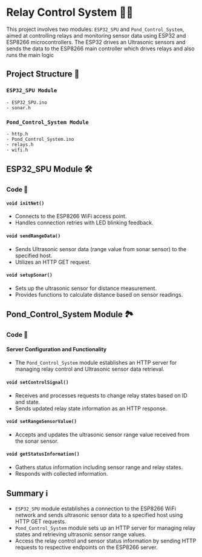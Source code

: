 # Relay Control System 🔄📡

This project involves two modules: `ESP32_SPU` and `Pond_Control_System`, aimed at controlling relays and monitoring sensor data using ESP32 and ESP8266 microcontrollers. The ESP32 drives an Ultrasonic sensors and sends the data to the ESP8266 main controller which drives relays and also runs the main logic

## Project Structure 📂

### `ESP32_SPU Module`
```
- ESP32_SPU.ino
- sonar.h
```

### `Pond_Control_System Module`
```
- http.h
- Pond_Control_System.ino
- relays.h
- wifi.h
```

## ESP32_SPU Module 🛠️

### Code 🧩

#### `void initNet()`
- Connects to the ESP8266 WiFi access point.
- Handles connection retries with LED blinking feedback.

#### `void sendRangeData()`
- Sends Ultrasonic sensor data (range value from sonar sensor) to the specified host.
- Utilizes an HTTP GET request.

#### `void setupSonar()`
- Sets up the ultrasonic sensor for distance measurement.
- Provides functions to calculate distance based on sensor readings.

## Pond_Control_System Module 🏞️

### Code 🧩

#### Server Configuration and Functionality

- The `Pond_Control_System` module establishes an HTTP server for managing relay control and Ultrasonic sensor data retrieval.

#### `void setControlSignal()`
- Receives and processes requests to change relay states based on ID and state.
- Sends updated relay state information as an HTTP response.

#### `void setRangeSensorValue()`
- Accepts and updates the ultrasonic sensor range value received from the sonar sensor.

#### `void getStatusInformation()`
- Gathers status information including sensor range and relay states.
- Responds with collected information.

## Summary ℹ️

- `ESP32_SPU` module establishes a connection to the ESP8266 WiFi network and sends ultrasonic sensor data to a specified host using HTTP GET requests.
- `Pond_Control_System` module sets up an HTTP server for managing relay states and retrieving ultrasonic sensor range values.
- Access the relay control and sensor status information by sending HTTP requests to respective endpoints on the ESP8266 server.

